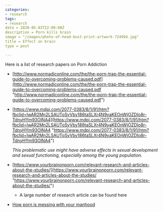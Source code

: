 ```yaml
---
categories:
- research
tags:
- research
date = 2020-05-03T22:00:00Z
description = Porn kills brain
image = "/images/photo-of-head-bust-print-artwork-724994.jpg"
title = Effect on brain
type = post

---
```

Here is a list of research papers on Porn Addiction

* [http://www.normadiconline.com/the/the-porn-trap-the-essential-guide-to-overcoming-problems-caused.pdf](http://www.normadiconline.com/the/the-porn-trap-the-essential-guide-to-overcoming-problems-caused.pdf "http://www.normadiconline.com/the/the-porn-trap-the-essential-guide-to-overcoming-problems-caused.pdf")
* [https://www.mdpi.com/2077-0383/8/1/91/htm?fbclid=IwAR2Mn2LSAUToSyVby186taSLXr4N9yaKEOnWjOZDIo8r-TdnyHYm93OlNA4](https://www.mdpi.com/2077-0383/8/1/91/htm?fbclid=IwAR2Mn2LSAUToSyVby186taSLXr4N9yaKEOnWjOZDIo8r-TdnyHYm93OlNA4 "https://www.mdpi.com/2077-0383/8/1/91/htm?fbclid=IwAR2Mn2LSAUToSyVby186taSLXr4N9yaKEOnWjOZDIo8r-TdnyHYm93OlNA4")

    _This problematic use might have adverse effects in sexual development and sexual functioning, especially among the young population._
* [https://www.yourbrainonporn.com/relevant-research-and-articles-about-the-studies/](https://www.yourbrainonporn.com/relevant-research-and-articles-about-the-studies/ "https://www.yourbrainonporn.com/relevant-research-and-articles-about-the-studies/")
  * A large number of research article can be found here
* [How porn is messing with your manhood](https://go.gale.com/ps/anonymous?id=GALE%7CA464244381&sid=googleScholar&v=2.1&it=r&linkaccess=abs&issn=10639330&p=AONE&sw=w)
